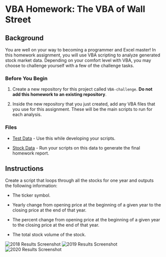 # VBA Homework: The VBA of Wall Street

## Background

You are well on your way to becoming a programmer and Excel master! In this homework assignment, you will use VBA scripting to analyze generated stock market data. Depending on your comfort level with VBA, you may choose to challenge yourself with a few of the challenge tasks.

### Before You Begin

1. Create a new repository for this project called `VBA-challenge`. **Do not add this homework to an existing repository**.

2. Inside the new repository that you just created, add any VBA files that you use for this assignment. These will be the main scripts to run for each analysis.

### Files

* [Test Data](Resources/alphabetical_testing.xlsx) - Use this while developing your scripts.

* [Stock Data](Resources/Multiple_year_stock_data.xlsx) - Run your scripts on this data to generate the final homework report.

## Instructions

Create a script that loops through all the stocks for one year and outputs the following information:

  * The ticker symbol.

  * Yearly change from opening price at the beginning of a given year to the closing price at the end of that year.

  * The percent change from opening price at the beginning of a given year to the closing price at the end of that year.

  * The total stock volume of the stock.

![2018 Results Screenshot](https://user-images.githubusercontent.com/105765221/178123680-7bd1d161-3806-4f54-be85-1eff8d7f28fe.png)
![2019 Results Screenshot](https://user-images.githubusercontent.com/105765221/178123685-ef1c2933-cd23-4dec-aaa4-bb51831256a4.png)
![2020 Results Screenshot](https://user-images.githubusercontent.com/105765221/178123687-90a8df3d-6137-4f8f-a8f9-e92667aa8462.png)
